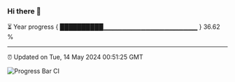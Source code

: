 ### Hi there 👋

⏳ Year progress { ██████████▁▁▁▁▁▁▁▁▁▁▁▁▁▁▁▁▁▁▁▁ } 36.62 %

---

⏰ Updated on Tue, 14 May 2024 00:51:25 GMT

![Progress Bar CI](https://github.com/liununu/liununu/workflows/Progress%20Bar%20CI/badge.svg)
